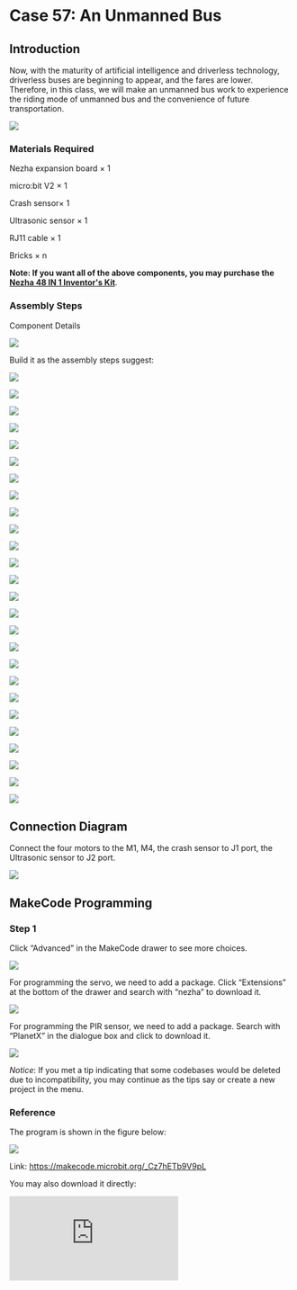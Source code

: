# Case 57: An Unmanned Bus

## Introduction

Now, with the maturity of artificial intelligence and driverless technology, driverless buses are beginning to appear, and the fares are lower. Therefore, in this class, we will make an unmanned bus work to experience the riding mode of unmanned bus and the convenience of future transportation.

![](./images/57_1.jpg)

### Materials Required

Nezha expansion board × 1

micro:bit V2 × 1

Crash sensor× 1

Ultrasonic sensor × 1

RJ11 cable × 1

Bricks × n

**Note: If you want all of the above components, you may purchase the [Nezha 48 IN 1 Inventor's Kit](https://shop.elecfreaks.com/products/elecfreaks-micro-bit-nezha-48-in-1-inventors-kit-without-micro-bit-board?_pos=2&_sid=ed1b6fbd2&_ss=r)**.



### Assembly Steps

Component Details

![](./images/57_2.jpg)

Build it as the assembly steps suggest:

![](./images/57_3.jpg)

![](./images/57_4.jpg)

![](./images/57_5.jpg)

![](./images/57_6.jpg)

![](./images/57_7.jpg)

![](./images/57_8.jpg)

![](./images/57_9.jpg)

![](./images/57_10.jpg)

![](./images/57_11.jpg)

![](./images/57_12.jpg)

![](./images/57_13.jpg)

![](./images/57_14.jpg)

![](./images/57_15.jpg)

![](./images/57_16.jpg)

![](./images/57_17.jpg)

![](./images/57_18.jpg)

![](./images/57_19.jpg)

![](./images/57_20.jpg)

![](./images/57_21.jpg)

![](./images/57_22.jpg)

![](./images/57_23.jpg)

![](./images/57_24.jpg)

![](./images/57_25.jpg)

![](./images/57_26.jpg)

![](./images/57_27.jpg)

![](./images/57_28.jpg)

## Connection Diagram

Connect the four motors to the M1, M4,  the crash sensor to J1 port, the Ultrasonic sensor to J2 port.

![](./images/57_29.jpg)


##  MakeCode Programming

### Step 1

Click “Advanced” in the MakeCode drawer to see more choices.



![](./images/49_10.png)



For programming the servo, we need to add a package. Click “Extensions” at the bottom of the drawer and search with “nezha” to download it.



![](./images/49_11.png)



For programming the PIR sensor, we need to add a package. Search with “PlanetX” in the dialogue box and click to download it.

![](./images/49_12.png)



*Notice*: If you met a tip indicating that some codebases would be deleted due to incompatibility, you may continue as the tips say or create a new project in the menu.

### Reference

The program is shown in the figure below:

![](./images/57_30.jpg)

Link: https://makecode.microbit.org/_Cz7hETb9V9pL

You may also download it directly:

<div
    style={{
        position: 'relative',
        paddingBottom: '60%',
        overflow: 'hidden',
    }}
>
    <iframe
        src="https://makecode.microbit.org/_Cz7hETb9V9pL"
        frameborder="0"
        sandbox="allow-popups allow-forms allow-scripts allow-same-origin"
        style={{
            position: 'absolute',
            width: '100%',
            height: '100%',
        }}
    />
</div>

### Result

We can see that when the bus encounters a bus stop it will stop and wait for passengers to get on, and after passengers get on the bus and press the crash sensor the bus will leave again.
